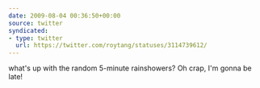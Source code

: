 ```yaml
---
date: 2009-08-04 00:36:50+00:00
source: twitter
syndicated:
- type: twitter
  url: https://twitter.com/roytang/statuses/3114739612/
---
```


what's up with the random 5-minute rainshowers? Oh crap, I'm gonna be late!